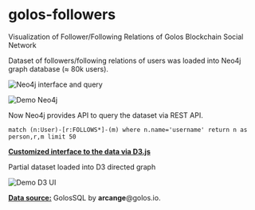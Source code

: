 # golos-followers
Visualization of Follower/Following Relations of Golos Blockchain Social Network

Dataset of followers/following relations of users was loaded into Neo4j graph database (≈ 80k users).

![Neo4j interface and query](http://projects.yaskevich.com/followers/neo4j.png)

![Demo Neo4j](http://projects.yaskevich.com/followers/golos-network.gif)

Now Neo4j provides API to query the dataset via REST API.

`match (n:User)-[r:FOLLOWS*]-(m) where n.name='username' return n as person,r,m limit 50`

**[Customized interface to the data via D3.js](http://projects.yaskevich.com/followers/)**

Partial dataset loaded into D3 directed graph

![Demo D3 UI](http://projects.yaskevich.com/followers/golos-d3.gif)


**[Data source:](https://golos.io/ru--golos/@arcange/golossql-baza-dannykh-sql-so-vsemi-dannymi-blokchein)** GolosSQL by **arcange**@golos.io.
